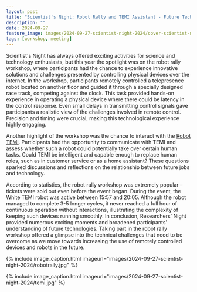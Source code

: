```yaml
---
layout: post
title: "Scientist's Night: Robot Rally and TEMI Assistant - Future Technologies at Your Fingertips"
description: ""
date: 2024-09-27
feature_image: images/2024-09-27-scientist-night-2024/cover-scientist-night.jpg
tags: [workshop, meeting]
---
```

Scientist's Night has always offered exciting activities for science and technology enthusiasts, but this year the spotlight was on the robot rally workshop, where participants had the chance to experience innovative solutions and challenges presented by controlling physical devices over the internet.
In the workshop, participants remotely controlled a telepresence robot located on another floor and guided it through a specially designed race track, competing against the clock. This task provided hands-on experience in operating a physical device where there could be latency in the control response. Even small delays in transmitting control signals gave participants a realistic view of the challenges involved in remote control. Precision and timing were crucial, making this technological experience highly engaging.

<!--more-->

Another highlight of the workshop was the chance to interact with the [Robot TEMI](https://www.robotemi.com/). Participants had the opportunity to communicate with TEMI and assess whether such a robot could potentially take over certain human tasks. Could TEMI be intelligent and capable enough to replace human roles, such as in customer service or as a home assistant? These questions sparked discussions and reflections on the relationship between future jobs and technology.

According to statistics, the robot rally workshop was extremely popular – tickets were sold out even before the event began. During the event, the White TEMI robot was active between 15:57 and 20:05. Although the robot managed to complete 3-5 longer cycles, it never reached a full hour of continuous operation without interactions, illustrating the complexity of keeping such devices running smoothly.
In conclusion, Researchers' Night provided numerous exciting moments and broadened participants' understanding of future technologies. Taking part in the robot rally workshop offered a glimpse into the technical challenges that need to be overcome as we move towards increasing the use of remotely controlled devices and robots in the future.


{% include image_caption.html imageurl="images/2024-09-27-scientist-night-2024/robotrally.jpg" %}

{% include image_caption.html imageurl="images/2024-09-27-scientist-night-2024/temi.jpg" %}